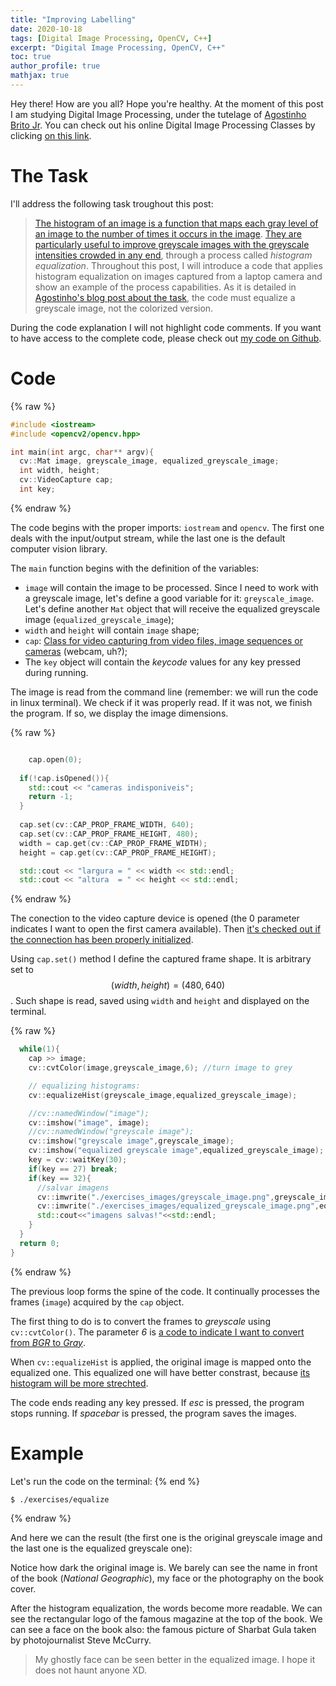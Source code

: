 ```yaml
---
title: "Improving Labelling"
date: 2020-10-18
tags: [Digital Image Processing, OpenCV, C++]
excerpt: "Digital Image Processing, OpenCV, C++"
toc: true
author_profile: true
mathjax: true
---
```


Hey there! How are you all? Hope you're healthy. 
At the moment of this post I am studying Digital Image Processing, under the tutelage of [Agostinho Brito Jr](https://agostinhobritojr.github.io/). You can check out his online Digital Image Processing Classes by clicking [on this link](https://www.youtube.com/playlist?list=PLWWAoQUirHNruwCBxOgBhHKXdf7et_rAO).

# The Task 
I'll address the following task troughout this post:

> [The histogram of an image is a function that maps each gray level of an image to the number of times it occurs in the image](https://www.sciencedirect.com/topics/engineering/image-histogram). [They are particularly useful to improve greyscale images with the greyscale intensities crowded in any end](https://youtu.be/bizozBThvyA?t=2083), through a process called _histogram equalization_. Throughout this post, I will introduce a code that applies histogram equalization on images captured from a laptop camera and show an example of the process capabilities. 
> As it is detailed in [Agostinho's blog post about the task](https://agostinhobritojr.github.io/tutorial/pdi/#_exerc%C3%ADcios_3), the code must equalize a greyscale image, not the colorized version. 

During the code explanation I will not highlight code comments. If you want to have access to the complete code, please check out [my code on Github](https://github.com/mtxslv/dca0445_dip/blob/master/exercises/labeling_improved.cpp).

# Code

{% raw %}
```cpp
#include <iostream>
#include <opencv2/opencv.hpp>

int main(int argc, char** argv){
  cv::Mat image, greyscale_image, equalized_greyscale_image;
  int width, height;
  cv::VideoCapture cap;
  int key;
```
{% endraw %}

The code begins with the proper imports: ```iostream``` and ```opencv```. The first one deals with the input/output stream, while the last one is the default computer vision library.

The ```main``` function begins with the definition of the variables:
* ```image``` will contain the image to be processed. Since I need to work with a greyscale image, let's define a good variable for it: ```greyscale_image```. Let's define another ```Mat``` object that will receive the equalized greyscale image (```equalized_greyscale_image```); 
* ```width``` and ```height``` will contain ```image``` shape;
* ```cap```: [Class for video capturing from video files, image sequences or cameras](https://docs.opencv.org/3.4/d8/dfe/classcv_1_1VideoCapture.html#details) (webcam, uh?);
* The ```key``` object will contain the _keycode_ values for any key pressed during running.

The image is read from the command line (remember: we will run the code in linux terminal). We check if it was properly read. If it was not, we finish the program. If so, we display the image dimensions.

{% raw %}
```cpp

	cap.open(0);
  
  if(!cap.isOpened()){
    std::cout << "cameras indisponiveis";
    return -1;
  }
  
  cap.set(cv::CAP_PROP_FRAME_WIDTH, 640);
  cap.set(cv::CAP_PROP_FRAME_HEIGHT, 480);  
  width = cap.get(cv::CAP_PROP_FRAME_WIDTH);
  height = cap.get(cv::CAP_PROP_FRAME_HEIGHT);

  std::cout << "largura = " << width << std::endl;
  std::cout << "altura  = " << height << std::endl;
```
{% endraw %}

The conection to the video capture device is opened (the 0 parameter indicates I want to open the first camera available). Then [it's checked out if the connection has been properly initialized](https://docs.opencv.org/3.4/d8/dfe/classcv_1_1VideoCapture.html#a9d2ca36789e7fcfe7a7be3b328038585).

Using ```cap.set()``` method I define the captured frame shape. It is arbitrary set to $$ (width,height) = (480,640) $$. Such shape is read, saved using ```width``` and ```height``` and displayed on the terminal.

{% raw %}
```cpp
  while(1){
    cap >> image;
    cv::cvtColor(image,greyscale_image,6); //turn image to grey

    // equalizing histograms:
    cv::equalizeHist(greyscale_image,equalized_greyscale_image);

    //cv::namedWindow("image");
    cv::imshow("image", image);
    //cv::namedWindow("greyscale image");    
    cv::imshow("greyscale image",greyscale_image);
    cv::imshow("equalized greyscale image",equalized_greyscale_image);
    key = cv::waitKey(30);
    if(key == 27) break;
    if(key == 32){
      //salvar imagens
      cv::imwrite("./exercises_images/greyscale_image.png",greyscale_image);
      cv::imwrite("./exercises_images/equalized_greyscale_image.png",equalized_greyscale_image);
      std::cout<<"imagens salvas!"<<std::endl;
    }
  }
  return 0;
}  
```
{% endraw %}

The previous loop forms the spine of the code. It continually processes the frames (```image```) acquired by the ```cap``` object.

The first thing to do is to convert the frames to _greyscale_ using ```cv::cvtColor()```. The parameter _6_ is [a code to indicate I want to convert from _BGR_ to _Gray_](https://docs.opencv.org/3.4/d8/d01/group__imgproc__color__conversions.html#gga4e0972be5de079fed4e3a10e24ef5ef0a353a4b8db9040165db4dacb5bcefb6ea). 

When ```cv::equalizeHist``` is applied, the original image is mapped onto the equalized one. This equalized one will have better constrast, because [its histogram will be more strechted](https://docs.opencv.org/3.4/d4/d1b/tutorial_histogram_equalization.html).

The code ends reading any key pressed. If _esc_ is pressed, the program stops running. If _spacebar_ is pressed, the program saves the images.

# Example

Let's run the code on the terminal:
{% end %}
```shell
$ ./exercises/equalize
```
{% endraw %}

And here we can the result (the first one is the original greyscale image and the last one is the equalized greyscale one):
<img src="{{ site.url }}{{ site.baseurl }}/images/posts_images/2020-10-18-equalize/greyscale_image.png" alt="">
<img src="{{ site.url }}{{ site.baseurl }}/images/posts_images/2020-10-18-equalize/equalized_greyscale_image.png" alt="">

Notice how dark the original image is. We barely can see the name in front of the book (_National Geographic_), my face or the photography on the book cover.

After the histogram equalization, the words become more readable. We can see the rectangular logo of the famous magazine at the top of the book. We can see a face on the book also: the famous picture of Sharbat Gula taken by photojournalist Steve McCurry.

> My ghostly face can be seen better in the equalized image. I hope it does not haunt anyone XD.